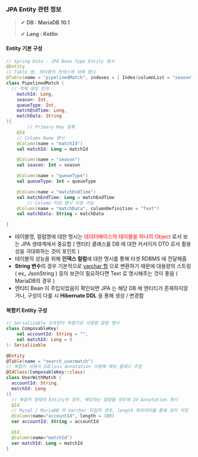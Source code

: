 ### JPA Entity 관련 정보

> ✔ **DB : MariaDB 10.1**
>
> ✔ **Lang : Kotlin**

#### Entity 기본 구성

~~~kotlin
// Spring Data - JPA Bean Type Entity 명시
@Entity				
// Table 명, 테이블의 인덱스에 대해 명시
@Table(name = "pipelinedMatch", indexes = [ Index(columnList = "season"), Index(columnList = "queueType") ])
class PipelinedMatch (
  // 객체 생성 인자
    matchId: Long,
    season: Int,
    queueType: Int,
    matchEndTime: Long,
    matchData: String
){
		// Primary Key 등록
    @Id
  	// Column Name 명시
    @Column(name = "matchId")
    val matchId: Long = matchId

    @Column(name = "season")
    val season: Int = season

    @Column(name = "queueType")
    val queueType: Int = queueType

    @Column(name = "matchEndTime")
    val matchEndTime: Long = matchEndTime
		// Column 타입 명시 지정 가능
    @Column(name = "matchData", columnDefinition = "Text")
    val matchData: String = matchData

}
~~~

- 테이블명, 컬럼명에 대한 명시는 <span style="color: red">데이터베이스의 테이블을 하나의 Object</span> 로서 보는 JPA 생태계에서 중요함 ( 엔티티 클래스를 DB 에 대한 커서이자 DTO 로서 활용성을 극대화하는 것이 포인트 )
- 테이블의 성능을 위해 **인덱스 컬럼**에 대한 명시를 통해 타겟 RDBMS 에 전달해줌
- **String 변수**의 경우 기본적으로 <u>varchar 형</u> 으로 변환하기 때문에 대용량의 스트링 ( ex_ JsonString ) 등의 보관이 필요하다면 Text 로 명시해주는 것이 좋음 ( MariaDB의 경우 )
- 엔티티 Bean 이 주입되었음이 확인되면 JPA 는 해당 DB 에 엔티티가 존재하지않거나, 구성이 다를 시 **Hibernate DDL** 을 통해 생성 / 변경함



#### 복함키 Entity 구성

~~~kotlin
// Serializable 상속받아 복합키로 사용할 칼럼 명시
class ComposableKey(
    val accountId: String = "",
    val matchId: Long = 0
): Serializable

@Entity
@Table(name = "search_usermatch")
// 복합키 사용시 IdClass Annotation 이용해 해당 클래스 주입
@IdClass(ComposableKey::class)
class UserWithMatch (
  accountId: String,
  matchId: Long
){
  // 복합키 형태의 Entity의 경우, 해당하는 칼럼들 모두에 Id Annotation 명시
  @Id
  // Mysql / MariaDB 의 Varchar 타입의 경우, length 파라미터를 통해 길이 지정
  @Column(name="accountId", length = 100)
  var accountId: String = accountId

  @Id
  @Column(name="matchId")
  var matchId: Long = matchId
}
~~~





